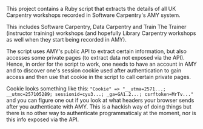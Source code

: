 This project contains a Ruby script that extracts the details of all UK Carpentry workshops recorded in Software Carpentry's AMY system.

This includes Software Carpentry, Data Carpentry and Train The Trainer (instructor training) workshops (and hopefully Library Carpentry workshops as well when they start being recorded in AMY).

The script uses AMY's public API to extract certain information, but also accesses some private pages (to extract data not exposed via the API). Hence, in order for the script to work, one needs to have an account in AMY and to discover one's session cookie used after authentication to gain access and then use that cookie in the script to call certain private pages.

Cookie looks something like this: 
`"Cookie" => "__utma=2571...; __utmc=257105289; sessionid=cyu3...; _ga=GA1.2...; csrftoken=MrTv..."`
and you can figure one out if you look at what headers your browser sends after you authenticate with AMY. This is a hackish way of
doing things but there is no other way to authenticate programmaticaly at the moment, nor is this info exposed  via the API.

